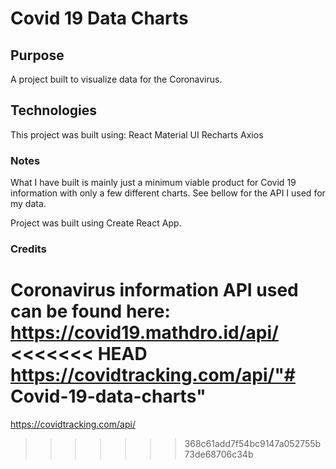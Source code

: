 # Covid 19 Data Charts

## Purpose

A project built to visualize data for the Coronavirus.

## Technologies

This project was built using:
React
Material UI
Recharts
Axios

### Notes

What I have built is mainly just a minimum viable product for Covid 19 information with only a few different charts. See bellow for the API I used for my data.

Project was built using Create React App.

### Credits

Coronavirus information API used can be found here:
https://covid19.mathdro.id/api/
<<<<<<< HEAD
https://covidtracking.com/api/"# Covid-19-data-charts"
=======
https://covidtracking.com/api/
>>>>>>> 368c61add7f54bc9147a052755b73de68706c34b
